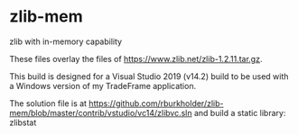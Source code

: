 # zlib-mem
zlib with in-memory capability

These files overlay the files of https://www.zlib.net/zlib-1.2.11.tar.gz.

This build is designed for a Visual Studio 2019 (v14.2) build to be used with a Windows version 
of my TradeFrame application.

The solution file is at https://github.com/rburkholder/zlib-mem/blob/master/contrib/vstudio/vc14/zlibvc.sln 
and build a static library: zlibstat
